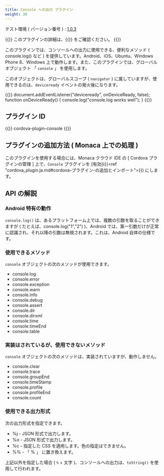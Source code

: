 ```yaml
---
title: Console への出力 プラグイン
weight: 30
---
```


テスト環境 ( バージョン番号 ) : [1.0.3](https://github.com/apache/cordova-plugin-console/releases/tag/1.0.3)


{{<note>}}
このプラグインの詳細は、{{<link title="こちら ( GitHub )" href="https://github.com/apache/cordova-plugin-console">}} をご確認ください。
{{</note>}}

このプラグインでは、コンソールへの出力に使用できる、便利なメソッド (
console.log() など ) を提供しています。Android、iOS、Ubuntu、Windows
Phone 8、Windows
上で動作します。また、このプラグインでは、グローバルオブジェクト 「
`console` 」 を使用します。

このオブジェクトは、グローバルスコープ ( `navigator` )
に属していますが、使用できるのは、`deviceready`
イベントの発火後になります。

{{<highlight javascript>}}
document.addEventListener("deviceready", onDeviceReady, false);
function onDeviceReady() {
    console.log("console.log works well");
}
{{</highlight>}}

プラグイン ID
-------------

{{<highlight javascript>}}
cordova-plugin-console
{{</highlight>}}

プラグインの追加方法 ( Monaca 上での処理 )
------------------------------------------

このプラグインを使用する場合には、Monaca クラウド IDE の [ Cordova プラグインの管理 ] 上で、`Console` プラグインを [有効]({{<ref "cordova_plugin.ja.md#cordova-プラグイン-の追加とインポート">}}) にします。

API の解説
----------

### Android 特有の動作

`console.log()` は、あるプラットフォーム上では、複数の引数を取ることができますが (
たとえば、console.log("1","2") )、Android
では、第一引数だけが正常に認識され、それ以降の引数は無視されます。これは、Android
自体の仕様です。

### 使用できるメソッド

`console` オブジェクトの次のメソッドが使用できます。

-   console.log
-   console.error
-   console.exception
-   console.warn
-   console.info
-   console.debug
-   console.assert
-   console.dir
-   console.dirxml
-   console.time
-   console.timeEnd
-   console.table

### 実装はされているが、使用できないメソッド

`console` オブジェクトの次のメソッドは、実装されていますが、動作しません。

-   console.clear
-   console.trace
-   console.groupEnd
-   console.timeStamp
-   console.profile
-   console.profileEnd
-   console.count

### 使用できる出力形式

次の出力形式を指定できます。

-   %j - JSON 形式で出力します。
-   %o - JSON 形式で出力します。
-   %c - 指定した CSS を適用します。色の指定はできません。
-   %% - 「 % 」 に置き換えます。

上記以外を指定した場合 ( `%` + 文字
)、コンソールへの出力は、`toString()` を使用して行われます。
